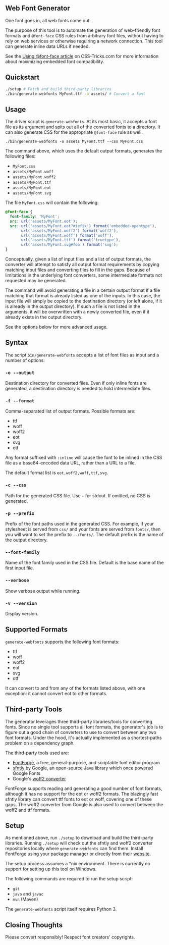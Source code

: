 Web Font Generator
------------------

One font goes in, all web fonts come out.

The purpose of this tool is to automate the generation of web-friendly font
formats and `@font-face` CSS rules from arbitrary font files, without having to
rely on web services or otherwise requiring a network connection. This tool can
generate inline data URLs if needed.

See the
[Using @font-face article](http://css-tricks.com/snippets/css/using-font-face/)
on CSS-Tricks.com for more information about maximizing embedded font
compatibility.

Quickstart
----------

```sh
./setup # Fetch and build third-party libraries
./bin/generate-webfonts MyFont.ttf -o assets/ # Convert a font
```

Usage
-----

The driver script is `generate-webfonts`. At its most basic, it accepts a font
file as its argument and spits out all of the converted fonts to a directory.
It can also generate CSS for the appropriate `@font-face` rule as well.

    ./bin/generate-webfonts -o assets MyFont.ttf --css MyFont.css

The command above, which uses the default output formats, generates the
following files:

* `MyFont.css`
* `assets/MyFont.woff`
* `assets/MyFont.woff2`
* `assets/MyFont.ttf`
* `assets/MyFont.eot`
* `assets/MyFont.svg`

The file `MyFont.css` will contain the following:

```css
@font-face {
  font-family: 'MyFont';
  src: url('assets/MyFont.eot');
  src: url('assets/MyFont.eot?#iefix') format('embedded-opentype'),
       url('assets/MyFont.woff2') format('woff2'),
       url('assets/MyFont.woff') format('woff'),
       url('assets/MyFont.ttf') format('truetype'),
       url('assets/MyFont.svg#foo') format('svg');
}
```

Conceptually, given a list of input files and a list of output formats, the
converter will attempt to satisfy all output format requirements by copying
matching input files and converting files to fill in the gaps. Because of
limitations in the underlying font converters, some intermediate formats not
requested may be generated.

The command will avoid generating a file in a certain output format if a file
matching that format is already listed as one of the inputs. In this case, the
input file will simply be copied to the destination directory (or left alone,
if it is already in the output directory). If such a file is not listed in the
arguments, it will be overwritten with a newly converted file, even if it
already exists in the output directory.

See the options below for more advanced usage.

Syntax
------

The script `bin/generate-webfonts` accepts a list of font files as input and a
number of options:

### `-o --output`

Destination directory for converted files. Even if only inline
fonts are generated, a destination directory is needed to hold
intermediate files.

### `-f --format`

Comma-separated list of output formats. Possible formats are:

* ttf
* woff
* woff2
* eot
* svg
* otf

Any format suffixed with `:inline` will cause the font to be
inlined in the CSS file as a base64-encoded data URL, rather
than a URL to a file.

The default format list is `eot,woff2,woff,ttf,svg`.

### `-c --css`

Path for the generated CSS file. Use `-` for stdout. If omitted, no CSS is
generated.

### `-p --prefix`

Prefix of the font paths used in the generated CSS. For example, if your
stylesheet is served from `css/` and your fonts are served from `fonts/`, then
you will want to set the prefix to `../fonts/`. The default prefix is the name
of the output directory.

### `--font-family`

Name of the font family used in the CSS file. Default is the
base name of the first input file.

### `--verbose`

Show verbose output while running.

### `-v --version`

Display version.

Supported Formats
-----------------

`generate-webfonts` supports the following font formats:

* ttf
* woff
* woff2
* eot
* svg
* otf

It can convert to and from any of the formats listed above, with one
exception: it cannot convert eot to other formats.

Third-party Tools
-----------------

The generator leverages three third-party libraries/tools for converting fonts.
Since no single tool supports all font formats, the generator's job is to
figure out a good chain of converters to use to convert between any two font
formats. Under the hood, it's actually implemented as a shortest-paths problem
on a dependency graph.

The third-party tools used are:

* [FontForge](http://fontforge.github.io/en-US/), a free, general-purpose, and
  scriptable font editor program
* [sfntly](https://code.google.com/p/sfntly/) by Google, an open-source Java
  library which once powered Google Fonts
* Google's [woff2 converter](https://github.com/google/woff2)

FontForge supports reading and generating a good number of font formats,
although it has no support for the eot or woff2 formats. The blazingly fast
sfntly library can convert ttf fonts to eot or woff, covering one of these
gaps. The woff2 converter from Google is also used to convert between the
woff2 and ttf formats.

Setup
-----

As mentioned above, run `./setup` to download and build the third-party
libraries. Running `./setup` will check out the sfntly and woff2 converter
repositories locally where `generate-webfonts` can find them. Install
FontForge using your package manager or directly from their
[website](http://fontforge.github.io/en-US/).

The setup process assumes a \*nix environment. There is currently no support
for setting up this tool on Windows.

The following commands are required to run the setup script:
* `git`
* `java` and `javac`
* `mvn` (Maven)

The `generate-webfonts` script itself requires Python 3.

Closing Thoughts
----------------

Please convert responsibly! Respect font creators' copyrights.
